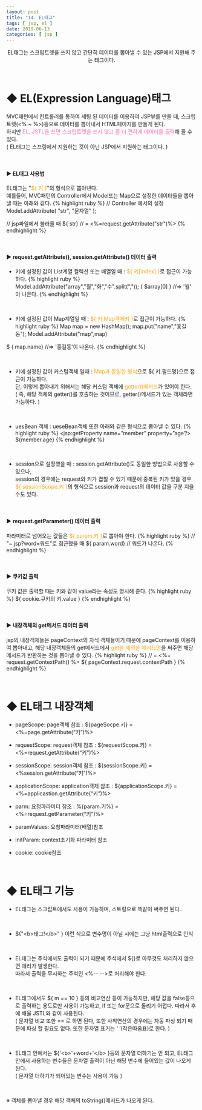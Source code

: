 ```yaml
---
layout: post
title: "14. EL태그"
tags: [ jsp, el ]
date: 2019-06-13
categories: [ jsp ]
---
```


<p align="center">
    EL태그는 스크립트렛을 쓰지 않고 간단히 데이터를 뽑아낼 수 있는 JSP에서 지원해 주는 태그이다.
</p><br/>

# ◆ EL(Expression Language)태그
MVC패턴에서 컨트롤러를 통하여 세팅 된 데이터를 이용하여 JSP뷰를 만들 때, 
스크립트렛(<% ~ %>)등으로 데이터를 뽑아내서 HTML페이지를 만들게 된다. <br/>하지만 <font color="hotpink">EL, JSTL을 쓰면 스크립트렛을 쓰지 않고 좀 더 편하게 데이터를 출력</font>해 줄 수 있다.<br/>
( EL태그는 스프링에서 지원하는 것이 아닌 JSP에서 지원하는 태그이다. )

<br/>

#### ▶ EL태그 사용법
EL태그는 "<font color="orange">${ 키 }</font>"의 형식으로 뽑아낸다.<br/>
예를들어, MVC패턴의 Controller에서 Model또는 Map으로 설정한 데이터들을 뽑아낼 때는
아래와 같다.
{% highlight ruby %}
// Controller 에서의 설정
Model.addAttribute( "str", "문자열" );

// jsp파일에서 불러올 때 
${ str}  // = <%=request.getAttribute("str")%>
{% endhighlight %}

<br/>

#### ▶ request.getAttribute(), session.getAttribute() 데이터 출력

- 키에 설정된 값이 List계열 컬렉션 또는 배열일 때
: <font color="orange">${ 키[index] }</font>로 접근이 가능하다.
{% highlight ruby %}
Model.addAttribute("array","월","화","수".split(","));
{ $array[0] } //=> '월' 이 나온다.
{% endhighlight %}

<br/>

- 키에 설정된 값이 Map계열일 때
: <font color="orange">${ 키.Map객체키 }</font>로 접근이 가능하다.
{% highlight ruby %}
Map map = new HashMap();
map.put("name","홍길동"); 
Model.addAttribute("map",map)

$ { map.name} //=> '홍길동'이 나온다.
{% endhighlight %}

<br/>

- 키에 설정된 값이 커스텀객체 일때
: <font color="orange">Map과 동일한 형식</font>으로 ${ 키.필드명}으로 접근이 가능하다.<br/>
단, 이렇게 뽑아내기 위해서는 해당 커스텀 객체에 <font color="orange">getter()메서드</font>가 있어야 한다.<br/>
( 즉, 해당 객체의 getter()를 호출하는 것이므로, getter()메서드가 있는 객체라면 가능하다. )

<br/>

- uesBean 객체 
: ueseBean객체 또한 아래와 같은 형식으로 뽑아낼 수 있다.
{% highlight ruby %}
<jsp:getProperty name=”member” property=”age”/>
${member.age}
{% endhighlight %}

<br/>

- session으로 설정했을 때
: session.getAttribute()도 동일한 방법으로 사용할 수 있으나,<br/>
session의 경우에는 request와 키가 겹칠 수 있기 때문에 중복된 키가 있을 경우<br/> <font color="orange">${ sessionScope.키 }</font>의 형식으로 session과 request의 데이터 값을 구분 지을 수도 있다.

<br/>

#### ▶ request.getParameter() 데이터 출력
파라미터로 넘어오는 값들은 <font color="orange">${ param.키 }</font>로 뽑아야 한다.
{% highlight ruby %}
// "~.jsp?word=워드"로 접근했을 때
${ param.word} // 워드가 나온다.
{% endhighlight %}

<br/>

#### ▶ 쿠키값 출력
쿠키 값은 출력할 때는 키와 같이 value라는 속성도 명시해 준다.
{% highlight ruby %}
${ cookie.쿠키의 키.value }
{% endhighlight %}

<br/>

#### ▶ 내장객체의 get메서드 데이터 출력
jsp의 내장객체들은 pageContext의 자식 객체들이기 때문에 pageContext를 이용하여 
뽑아내고, 해당 내장객체들의 get메서드에서 <font color="orange">get을 제외한 메서드명</font>을 써주면 해당 메서드가 반환하는 것을 뽑아낼 수 있다.
{% highlight ruby %}
// = <%= request.getContextPath() %>
${ pageContext.request.contextPath }
{% endhighlight %}

<br/>

# ◆ EL태그 내장객체

- pageScope: page객체 참조
: ${pageSocpe.키} = <%=page.getAttribute(“키”)%>

- requestScope: request객체 참조
: ${requestScope.키} = <%=request.getAttribute(“키”)%>

- sessionScope: session객체 참조
: ${sessionScope.키} = <%session.getAttribute(“키”)%>

- applicationScope: application객체 참조
: ${applicationScope.키} = <%=applicastion.getAttribute(“키”)%>

- parm: 요청파라미터 참조
: %{param.키%} = <%=request.getParameter(“키”)%>

- paramValues: 요청파라미터(배열)참조 
- initParam: context초기화 파라미터 참조
- cookie: cookie참조

<br/>

# ◆ EL태그 기능
- EL태그는 스크립트에서도 사용이 가능하며, 스트링으로 똑같이 써주면 된다. 
<br/>

- ${"&lt;b>태그!&lt;/b>" } 이런 식으로 변수명이 아닐 시에는 그냥 html출력으로 인식
<br/>

- EL태그는 주석에서도 출력이 되기 때문에 주석에서 ${}로 아무것도 처리하지 않으면 에러가 발생한다.<br/> 따라서 출력을 무시하는 주석인 <%-- -->로 처리해야 한다.
<br/>

- EL태그에서도 ${ m == 10 } 등의 비교연산 등이 가능하지만, 해당 값을 false등으로 출력하는 용도로만 사용이 가능하고, if 또는 for문으로 돌리기 어렵다. 따라서 후에 배울 JSTL와 같이 사용된다.<br/>
( 문자열 비교 또한 == 로 하면 된다, 또한 사칙연산의 경우에는 자동 파싱 되기 때문에 파싱 할 필요도 없다. 또한 문자열 표기는 ‘ ’(작은따옴표)로 한다. )
<br/>

- EL태그 안에서는 ${'&lt;b>'+word+'&lt;/b> }등의 문자열 더하기는 안 되고, EL태그 안에서 사용하는 변수들은 문자열 출력이 아닌 해당 변수에 들어있는 값이 나오게 된다. <br/>
( 문자열 더하기가 되어있는 변수는 사용이 가능 )<br/>
<br/>

※ 객체를 뽑아낼 경우 해당 객체의 toString()메서드가 나오게 된다.





<br/>